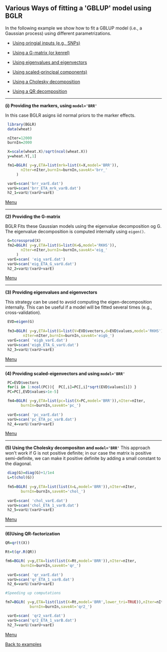 
## Various Ways of fitting a 'GBLUP' model using BGLR

In the following example we show how to fit a GBLUP model (i.e., a Gaussian process) using different parametrizations.

<div id="menu" />
  
   * [Using oringial inputs (e.g., SNPs)](#BRR)
   
   * [Using a G-matrix (or kenrel)](#RKHS)
   
   * [Using eigenvalues and eigenvectors](#RKHS2)
   * [Using scaled-principal components)](#PC)
   * [Using a Cholesky decomposition](#CHOL)
   * [Using a QR decomposition](#QR)
   

<div id="BRR" />

---------------------------------------------
**(i) Providing the markers, using `model='BRR'`**

In this case BGLR asigns iid normal priors to the marker effects.

``` R
 library(BGLR)
 data(wheat)

 nIter=12000
 burnIn=2000

 X=scale(wheat.X)/sqrt(ncol(wheat.X))
 y=wheat.Y[,1]

 fm1=BGLR( y=y,ETA=list(mrk=list(X=X,model='BRR')),
	   nIter=nIter,burnIn=burnIn,saveAt='brr_'
 	 )

 varE=scan('brr_varE.dat')
 varU=scan('brr_ETA_mrk_varB.dat')
 h2_1=varU/(varU+varE)
```
[Menu](#menu)


---------------------------------------------
<div id="RKHS" />

**(2) Providing the G-matrix**

BGLR Fits these Gaussian models using the eigenvalue decomposition og G. The eigenvalue decomposition is computed internally using 
`eigen()`.

```R
 G=tcrossprod(X)
 fm2=BGLR( y=y,ETA=list(G=list(K=G,model='RKHS')),
	   nIter=nIter,burnIn=burnIn,saveAt='eig_'
	 )
 varE=scan( 'eig_varE.dat')
 varU=scan('eig_ETA_G_varU.dat')
 h2_2=varU/(varU+varE)
```
[Menu](#menu)


<div id="RKHS2" />


---------------------------------------------
**(3) Providing eigenvalues and eigenvectors**

This strategy can be used to avoid computing the eigen-decomposition internally. This can be useful if a model will be fitted several times (e.g., cross-validation).

```R
 EVD=eigen(G)
 
 fm3=BGLR( y=y,ETA=list(G=list(V=EVD$vectors,d=EVD$values,model='RKHS')),
	    nIter=nIter,burnIn=burnIn,saveAt='eigb_')
 varE=scan( 'eigb_varE.dat')
 varU=scan('eigb_ETA_G_varU.dat')
 h2_3=varU/(varU+varE)
```
[Menu](#menu)


<div id="PC" />


---------------------------------------------
**(4) Providing scaled-eigenvectors and using `model='BRR'`**

```R
 PC=EVD$vectors
 for(i in 1:ncol(PC)){  PC[,i]=PC[,i]*sqrt(EVD$values[i]) }
 PC=PC[,EVD$values>1e-5]

 fm4=BGLR( y=y,ETA=list(pc=list(X=PC,model='BRR')),nIter=nIter,
	   burnIn=burnIn,saveAt='pc_')
			
 varE=scan( 'pc_varE.dat')
 varU=scan('pc_ETA_pc_varB.dat')
 h2_4=varU/(varU+varE)
```
[Menu](#menu)



<div id="CHOL" />


---------------------------------------------
**(5) Using the Cholesky decompositon and `model='BRR'`**
  This approach won't work if G is not positive definite; in our case the matrix is positive semi-definite, we can make it positive definite by adding a small constant to the diagonal.
  
```R
 diag(G)=diag(G)+1/1e4
 L=t(chol(G)) 
 
 fm5=BGLR( y=y,ETA=list(list(X=L,model='BRR')),nIter=nIter,
	   burnIn=burnIn,saveAt='chol_')
			
 varE=scan( 'chol_varE.dat')
 varU=scan('chol_ETA_1_varB.dat')
 h2_5=varU/(varU+varE)
```
[Menu](#menu)


<div id="QR" />



---------------------------------------------
**(6)Using QR-factorization**

```r
QR=qr(t(X))

Rt=t(qr.R(QR))

fm6=BGLR( y=y,ETA=list(list(X=Rt,model='BRR')),nIter=nIter,
	   burnIn=burnIn,saveAt='qr_')
			
 varE=scan( 'qr_varE.dat')
 varU=scan('qr_ETA_1_varB.dat')
 h2_6=varU/(varU+varE)

#Speeding up computations

fm7=BGLR( y=y,ETA=list(list(X=Rt,model='BRR',lower_tri=TRUE)),nIter=nIter,
           burnIn=burnIn,saveAt='qr2_')

 varE=scan( 'qr2_varE.dat')
 varU=scan('qr2_ETA_1_varB.dat')
 h2_7=varU/(varU+varE)


```
[Menu](#menu)

[Back to examples](https://github.com/gdlc/BGLR-R/blob/master/README.md)
